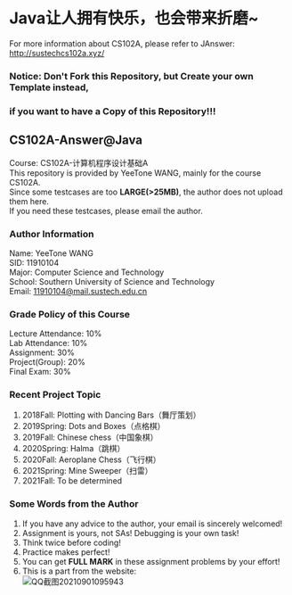 # Java让人拥有快乐，也会带来折磨~
For more information about CS102A, please refer to JAnswer: http://sustechcs102a.xyz/             

### **Notice: Don't Fork this Repository, but Create your own Template instead,**      
### **if you want to have a Copy of this Repository!!!**

## CS102A-Answer@Java
Course: CS102A-计算机程序设计基础A  
This repository is provided by YeeTone WANG, mainly for the course CS102A.  
Since some testcases are too **LARGE(>25MB)**, the author does not upload them here.  
If you need these testcases, please email the author.

### Author Information
Name: YeeTone WANG  
SID: 11910104  
Major: Computer Science and Technology  
School: Southern University of Science and Technology  
Email: 11910104@mail.sustech.edu.cn  

### Grade Policy of this Course  
Lecture Attendance: 10%   
Lab Attendance: 10%   
Assignment: 30%  
Project(Group): 20%  
Final Exam: 30%  

### Recent Project Topic
1. 2018Fall: Plotting with Dancing Bars（舞厅策划）     
2. 2019Spring: Dots and Boxes（点格棋）     
3. 2019Fall: Chinese chess（中国象棋）       
4. 2020Spring: Halma（跳棋）      
5. 2020Fall: Aeroplane Chess（飞行棋）     
6. 2021Spring: Mine Sweeper（扫雷）     
7. 2021Fall: To be determined    

### Some Words from the Author
1. If you have any advice to the author, your email is sincerely welcomed!  
2. Assignment is yours, not SAs! Debugging is your own task!  
3. Think twice before coding!  
4. Practice makes perfect!
5. You can get **FULL MARK** in these assignment problems by your effort!
6. This is a part from the website:     
![QQ截图20210901095943](https://user-images.githubusercontent.com/64548919/131599429-503b0afa-c85a-4f90-9d36-f87d05e82a06.jpg)


